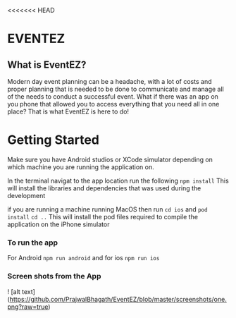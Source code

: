 <<<<<<< HEAD

# EVENTEZ

## What is EventEZ?

Modern day event planning can be a headache, with a lot of costs and proper planning that is needed to be done to communicate and manage all of the needs to conduct a successful event. What if there was an app on you phone that allowed you to access everything that you need all in one place? That is what EventEZ is here to do!

# Getting Started

Make sure you have Android studios or XCode simulator depending on which machine you are running the application on.

In the terminal navigat to the app location run the following
`npm install`
This will install the libraries and dependencies that was used during the development

if you are running a machine running MacOS then run
`cd ios`
and
`pod install`
`cd ..`
This will install the pod files required to compile the application on the iPhone simulator

### To run the app

For Android
`npm run android`
and for ios
`npm run ios`

### Screen shots from the App

! [alt text] (https://github.com/PrajwalBhagath/EventEZ/blob/master/screenshots/one.png?raw=true)
